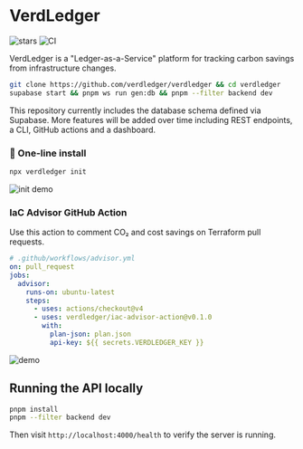 # VerdLedger
![stars](https://img.shields.io/github/stars/verdledger/verdledger)
![CI](https://github.com/verdledger/verdledger/actions/workflows/action-ci.yml/badge.svg)

VerdLedger is a "Ledger-as-a-Service" platform for tracking carbon savings from infrastructure changes.

```bash
git clone https://github.com/verdledger/verdledger && cd verdledger
supabase start && pnpm ws run gen:db && pnpm --filter backend dev
```

This repository currently includes the database schema defined via Supabase. More features will be added over time including REST endpoints, a CLI, GitHub actions and a dashboard.

### 💚 One-line install

```bash
npx verdledger init
```

![init demo](docs/init.gif)

### IaC Advisor GitHub Action

Use this action to comment CO₂ and cost savings on Terraform pull requests.

```yaml
# .github/workflows/advisor.yml
on: pull_request
jobs:
  advisor:
    runs-on: ubuntu-latest
    steps:
      - uses: actions/checkout@v4
      - uses: verdledger/iac-advisor-action@v0.1.0
        with:
          plan-json: plan.json
          api-key: ${{ secrets.VERDLEDGER_KEY }}
```

![demo](docs/demo.gif)


## Running the API locally

```bash
pnpm install
pnpm --filter backend dev
```

Then visit `http://localhost:4000/health` to verify the server is running.

